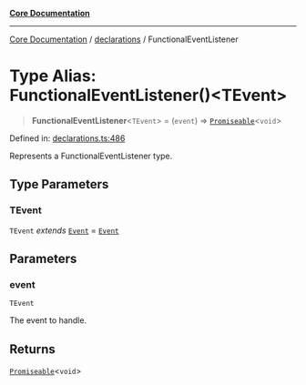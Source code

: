 [**Core Documentation**](../../README.md)

***

[Core Documentation](../../README.md) / [declarations](../README.md) / FunctionalEventListener

# Type Alias: FunctionalEventListener()\<TEvent\>

> **FunctionalEventListener**\<`TEvent`\> = (`event`) => [`Promiseable`](Promiseable.md)\<`void`\>

Defined in: [declarations.ts:486](https://github.com/stonemjs/core/blob/3581a30de158e951ead319c3cc6abead0be9639f/src/declarations.ts#L486)

Represents a FunctionalEventListener type.

## Type Parameters

### TEvent

`TEvent` *extends* [`Event`](../../events/Event/classes/Event.md) = [`Event`](../../events/Event/classes/Event.md)

## Parameters

### event

`TEvent`

The event to handle.

## Returns

[`Promiseable`](Promiseable.md)\<`void`\>
